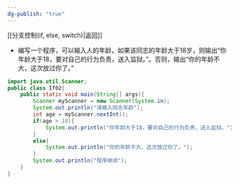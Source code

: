 ```yaml
---
dg-publish: "true"
---
```

[[分支控制(if, else, switch)|返回]]
- 编写一个程序，可以输入人的年龄，如果该同志的年龄大于18岁，则输出“你年龄大于18，要对自己的行为负责，送入监狱。”。否则，输出“你的年龄不大，这次放过你了。”
```java
import java.util.Scanner;
public class If02{
	public static void main(String[] args){
		Scanner myScanner = new Scanner(System.in);
		System.out.println("请输入同志年龄");
		int age = myScanner.nextInt();
		if(age > 18){
			System.out.println("你年龄大于18，要对自己的行为负责，送入监狱。");
		}
		else{
			System.out.println("你的年龄不大，这次放过你了。");
		}
		System.out.println("程序继续");
	}
}
```